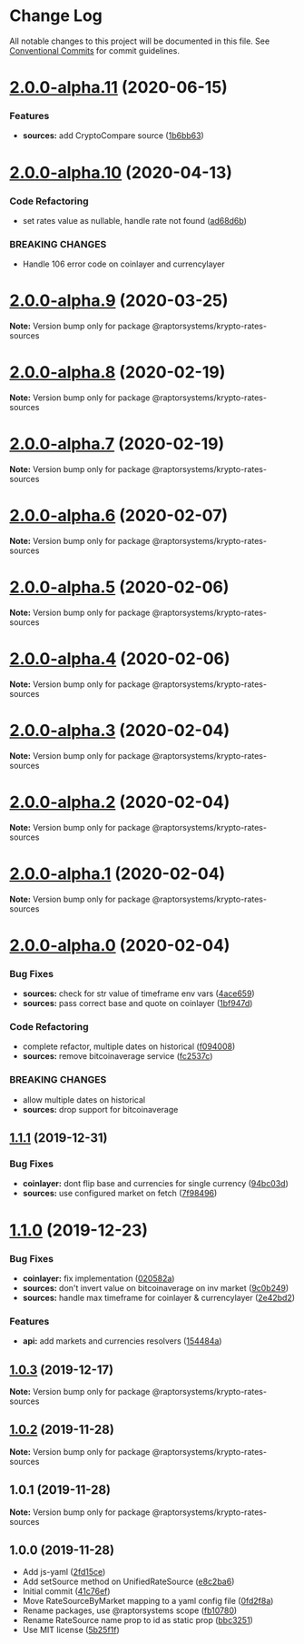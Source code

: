 # Change Log

All notable changes to this project will be documented in this file.
See [Conventional Commits](https://conventionalcommits.org) for commit guidelines.

# [2.0.0-alpha.11](https://github.com/raptorsystems/krypto-rates/compare/@raptorsystems/krypto-rates-sources@2.0.0-alpha.10...@raptorsystems/krypto-rates-sources@2.0.0-alpha.11) (2020-06-15)


### Features

* **sources:** add CryptoCompare source ([1b6bb63](https://github.com/raptorsystems/krypto-rates/commit/1b6bb6337d6ba09e82d37b93fdebae13d12792ad))





# [2.0.0-alpha.10](https://github.com/raptorsystems/krypto-rates/compare/@raptorsystems/krypto-rates-sources@2.0.0-alpha.9...@raptorsystems/krypto-rates-sources@2.0.0-alpha.10) (2020-04-13)


### Code Refactoring

* set rates value as nullable, handle rate not found ([ad68d6b](https://github.com/raptorsystems/krypto-rates/commit/ad68d6b273b42e9fa008343f05aaf37467b8060a))


### BREAKING CHANGES

* Handle 106 error code on coinlayer and currencylayer





# [2.0.0-alpha.9](https://github.com/raptorsystems/krypto-rates/compare/@raptorsystems/krypto-rates-sources@2.0.0-alpha.8...@raptorsystems/krypto-rates-sources@2.0.0-alpha.9) (2020-03-25)

**Note:** Version bump only for package @raptorsystems/krypto-rates-sources





# [2.0.0-alpha.8](https://github.com/raptorsystems/krypto-rates/compare/@raptorsystems/krypto-rates-sources@2.0.0-alpha.7...@raptorsystems/krypto-rates-sources@2.0.0-alpha.8) (2020-02-19)

**Note:** Version bump only for package @raptorsystems/krypto-rates-sources





# [2.0.0-alpha.7](https://github.com/raptorsystems/krypto-rates/compare/@raptorsystems/krypto-rates-sources@2.0.0-alpha.6...@raptorsystems/krypto-rates-sources@2.0.0-alpha.7) (2020-02-19)

**Note:** Version bump only for package @raptorsystems/krypto-rates-sources





# [2.0.0-alpha.6](https://github.com/raptorsystems/krypto-rates/compare/@raptorsystems/krypto-rates-sources@2.0.0-alpha.5...@raptorsystems/krypto-rates-sources@2.0.0-alpha.6) (2020-02-07)

**Note:** Version bump only for package @raptorsystems/krypto-rates-sources





# [2.0.0-alpha.5](https://github.com/raptorsystems/krypto-rates/compare/@raptorsystems/krypto-rates-sources@2.0.0-alpha.4...@raptorsystems/krypto-rates-sources@2.0.0-alpha.5) (2020-02-06)

**Note:** Version bump only for package @raptorsystems/krypto-rates-sources





# [2.0.0-alpha.4](https://github.com/raptorsystems/krypto-rates/compare/@raptorsystems/krypto-rates-sources@2.0.0-alpha.3...@raptorsystems/krypto-rates-sources@2.0.0-alpha.4) (2020-02-06)

**Note:** Version bump only for package @raptorsystems/krypto-rates-sources





# [2.0.0-alpha.3](https://github.com/raptorsystems/krypto-rates/compare/@raptorsystems/krypto-rates-sources@2.0.0-alpha.2...@raptorsystems/krypto-rates-sources@2.0.0-alpha.3) (2020-02-04)

**Note:** Version bump only for package @raptorsystems/krypto-rates-sources





# [2.0.0-alpha.2](https://github.com/raptorsystems/krypto-rates/compare/@raptorsystems/krypto-rates-sources@2.0.0-alpha.1...@raptorsystems/krypto-rates-sources@2.0.0-alpha.2) (2020-02-04)

**Note:** Version bump only for package @raptorsystems/krypto-rates-sources





# [2.0.0-alpha.1](https://github.com/raptorsystems/krypto-rates/compare/@raptorsystems/krypto-rates-sources@2.0.0-alpha.0...@raptorsystems/krypto-rates-sources@2.0.0-alpha.1) (2020-02-04)

**Note:** Version bump only for package @raptorsystems/krypto-rates-sources





# [2.0.0-alpha.0](https://github.com/raptorsystems/krypto-rates/compare/@raptorsystems/krypto-rates-sources@1.1.1...@raptorsystems/krypto-rates-sources@2.0.0-alpha.0) (2020-02-04)


### Bug Fixes

* **sources:** check for str value of timeframe env vars ([4ace659](https://github.com/raptorsystems/krypto-rates/commit/4ace6596ba4a03c362c7fb2eae9539d9537595c2))
* **sources:** pass correct base and quote on coinlayer ([1bf947d](https://github.com/raptorsystems/krypto-rates/commit/1bf947d7f0c3d515ac0f9f32a3fb3ef212a4c89d))


### Code Refactoring

* complete refactor, multiple dates on historical ([f094008](https://github.com/raptorsystems/krypto-rates/commit/f0940080bb43b12dde2f3795a0623179a59ee29e))
* **sources:** remove bitcoinaverage service ([fc2537c](https://github.com/raptorsystems/krypto-rates/commit/fc2537c4926d9b9fc31638447c56cf6ee2e7bf70))


### BREAKING CHANGES

* allow multiple dates on historical
* **sources:** drop support for bitcoinaverage





## [1.1.1](https://github.com/raptorsystems/krypto-rates/compare/@raptorsystems/krypto-rates-sources@1.1.0...@raptorsystems/krypto-rates-sources@1.1.1) (2019-12-31)


### Bug Fixes

* **coinlayer:** dont flip base and currencies for single currency ([94bc03d](https://github.com/raptorsystems/krypto-rates/commit/94bc03dc9156a47914ddd1ca10c06fe5630ed232))
* **sources:** use configured market on fetch ([7f98496](https://github.com/raptorsystems/krypto-rates/commit/7f9849614311b80658d293c1946da4336ebd1390))





# [1.1.0](https://github.com/raptorsystems/krypto-rates/compare/@raptorsystems/krypto-rates-sources@1.0.3...@raptorsystems/krypto-rates-sources@1.1.0) (2019-12-23)


### Bug Fixes

* **coinlayer:** fix implementation ([020582a](https://github.com/raptorsystems/krypto-rates/commit/020582a0f19abcb79758515a28123906a09d39e6))
* **sources:** don't invert value on bitcoinaverage on inv market ([9c0b249](https://github.com/raptorsystems/krypto-rates/commit/9c0b249cbed6493c15642d7ff08a65d7c11b182e))
* **sources:** handle max timeframe for coinlayer & currencylayer ([2e42bd2](https://github.com/raptorsystems/krypto-rates/commit/2e42bd2af5938c8f83830d6939c35863daeba22c))


### Features

* **api:** add markets and currencies resolvers ([154484a](https://github.com/raptorsystems/krypto-rates/commit/154484a8095027bf0d66e31c745fc7c1ab562d49))





## [1.0.3](https://github.com/raptorsystems/krypto-rates/compare/@raptorsystems/krypto-rates-sources@1.0.2...@raptorsystems/krypto-rates-sources@1.0.3) (2019-12-17)

**Note:** Version bump only for package @raptorsystems/krypto-rates-sources





## [1.0.2](https://github.com/raptorsystems/krypto-rates/compare/@raptorsystems/krypto-rates-sources@1.0.1...@raptorsystems/krypto-rates-sources@1.0.2) (2019-11-28)

**Note:** Version bump only for package @raptorsystems/krypto-rates-sources





## 1.0.1 (2019-11-28)

**Note:** Version bump only for package @raptorsystems/krypto-rates-sources





## 1.0.0 (2019-11-28)

* Add js-yaml ([2fd15ce](https://github.com/raptorsystems/krypto-rates/commit/2fd15ce))
* Add setSource method on UnifiedRateSource ([e8c2ba6](https://github.com/raptorsystems/krypto-rates/commit/e8c2ba6))
* Initial commit ([41c76ef](https://github.com/raptorsystems/krypto-rates/commit/41c76ef))
* Move RateSourceByMarket mapping to a yaml config file ([0fd2f8a](https://github.com/raptorsystems/krypto-rates/commit/0fd2f8a))
* Rename packages, use @raptorsystems scope ([fb10780](https://github.com/raptorsystems/krypto-rates/commit/fb10780))
* Rename RateSource name prop to id as static prop ([bbc3251](https://github.com/raptorsystems/krypto-rates/commit/bbc3251))
* Use MIT license ([5b25f1f](https://github.com/raptorsystems/krypto-rates/commit/5b25f1f))
